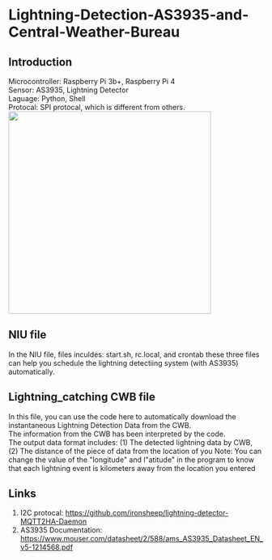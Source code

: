 # Lightning-Detection-AS3935-and-Central-Weather-Bureau


## Introduction
Microcontroller: Raspberry Pi 3b+, Raspberry Pi 4  
Sensor: AS3935, Lightning Detector  
Laguage: Python, Shell  
Protocal: SPI protocal, which is different from others.  
<img width="400" height="400" src="https://www.taiwaniot.com.tw/wp-content/uploads/2019/08/15441-SparkFun_Lightning_Detector_-_AS3935_-01.jpg"/><br />  

## NIU file
In the NIU file, files inculdes: start.sh, rc.local, and crontab these three files can help you schedule the lightning detectiing system (with AS3935) automatically.


## Lightning_catching CWB file
In this file, you can use the code here to automatically download the instantaneous Lightning Detection Data from the CWB.  
The information from the CWB has been interpreted by the code.  
The output data format includes: (1) The detected lightning data by CWB, (2) The distance of the piece of data from the location of you
Note: You can change the value of the "longitude" and l"atitude" in the program to know that each lightning event is kilometers away from the location you entered

## Links
1. I2C protocal: https://github.com/ironsheep/lightning-detector-MQTT2HA-Daemon
1. AS3935 Documentation: https://www.mouser.com/datasheet/2/588/ams_AS3935_Datasheet_EN_v5-1214568.pdf
